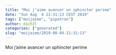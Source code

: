 ```yaml
---
title: "Moi j’aime avancer un sphincter perime"
date: "Sun Aug  4 21:31:13 CEST 2019"
tags: ["moijaime", "pipotron"]
author: m1ch3l
categories: ["generated"]
slug: "moijaime/2019-08-04-21:31:13"
---
```


Moi j’aime avancer un sphincter perime
